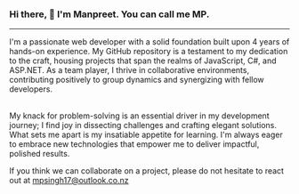 ### Hi there, 👋 I'm Manpreet. You can call me MP.
<hr />
I'm a passionate web developer with a solid foundation built upon 4 years of hands-on experience. My GitHub repository is a testament to my dedication to the craft, housing projects that span the realms of JavaScript, C#, and ASP.NET. As a team player, I thrive in collaborative environments, contributing positively to group dynamics and synergizing with fellow developers. <br /><br />

My knack for problem-solving is an essential driver in my development journey; I find joy in dissecting challenges and crafting elegant solutions. What sets me apart is my insatiable appetite for learning. I'm always eager to embrace new technologies that empower me to deliver impactful, polished results.

If you think we can collaborate on a project, please do not hesitate to react out at [mpsingh17@outlook.co.nz](mailto:mpsingh17@outlook.co.nz)

<!--
**mpsingh17/mpsingh17** is a ✨ _special_ ✨ repository because its `README.md` (this file) appears on your GitHub profile.

Here are some ideas to get you started:

- 🔭 I’m currently working on ...
- 🌱 I’m currently learning ...
- 👯 I’m looking to collaborate on ...
- 🤔 I’m looking for help with ...
- 💬 Ask me about ...
- 📫 How to reach me: ...
- 😄 Pronouns: ...
- ⚡ Fun fact: ...
-->
